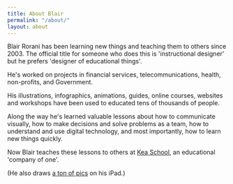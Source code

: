 ```yaml
---
title: About Blair
permalink: "/about/"
layout: about
---
```


Blair Rorani has been learning new things and teaching them to others since 2003. The official title for someone who does this is 'instructional designer' but he prefers 'designer of educational things'.

He's worked on projects in financial services, telecommunications, health, non-profits, and Government.

His illustrations, infographics, animations, guides, online courses, websites and workshops have been used to educated tens of thousands of people.

Along the way he's learned valuable lessons about how to communicate visually, how to make decisions and solve problems as a team, how to understand and use digital technology, and most importantly, how to learn new things quickly.

Now Blair teaches these lessons to others at [Kea School](http://keaschool.com), an educational 'company of one'.

(He also draws [a ton of pics](https://www.pinterest.com/blairrorani) on his iPad.)
